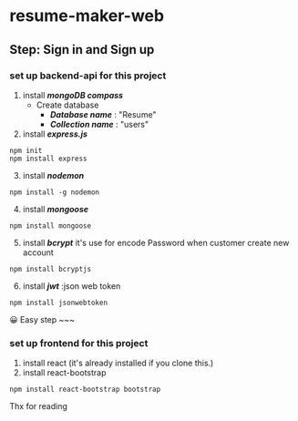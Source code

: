 # resume-maker-web
## Step: Sign in and Sign up
### set up backend-api for this project
1. install ***mongoDB compass***
   - Create database
     - ***Database name*** : "Resume"
     - ***Collection name*** : "users"
2. install ***express.js***
```
npm init
npm install express 
```
3. install ***nodemon***
```
npm install -g nodemon
```
4. install ***mongoose***
```
npm install mongoose
```
5. install ***bcrypt*** it's use for encode Password when customer create new account
```
npm install bcryptjs
```
6. install ***jwt*** :json web token
```
npm install jsonwebtoken
```
😀 Easy step ~~~

### set up frontend for this project
1. install react (it's already installed if you clone this.)
2. install react-bootstrap
```
npm install react-bootstrap bootstrap
```

Thx for reading
